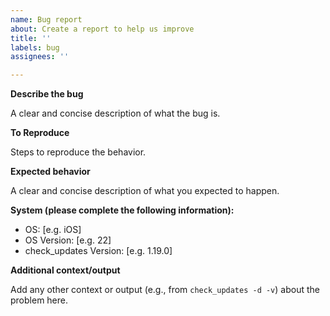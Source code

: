 ```yaml
---
name: Bug report
about: Create a report to help us improve
title: ''
labels: bug
assignees: ''

---
```


**Describe the bug**

A clear and concise description of what the bug is.

**To Reproduce**

Steps to reproduce the behavior.

**Expected behavior**

A clear and concise description of what you expected to happen.

**System (please complete the following information):**

 - OS: [e.g. iOS]
 - OS Version: [e.g. 22]
 - check_updates Version: [e.g. 1.19.0]

**Additional context/output**

Add any other context or output (e.g., from `check_updates -d -v`) about the problem here.

